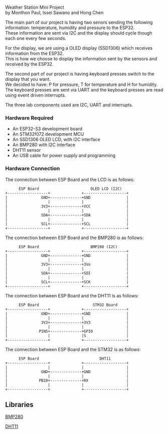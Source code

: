 Weather Station Mini Project  
by Monthon Paul, Issei Sawano and Hong Chen  

The main part of our project is having two senors sending the following information: temperature, humidity and pressure to the ESP32.  
These information are sent via I2C and the display should cycle though each one every few seconds.  

For the display, we are using a OLED display (SSD1306) which receives information from the ESP32.  
This is how we choose to display the information sent by the sensors and received by the ESP32.  

The second part of our project is having keyboard presses switch to the display that you want.  
We decided to have: P for pressure, T for temperature and H for humidity.  
The keyboard presses are sent via UART and the keyboard presses are read using event driven interrupts.  

The three lab components used are I2C, UART and interrupts.

### Hardware Required

* An ESP32-S3 development board
* An STM32f072 development MCU
* An SSD1306 OLED LCD, with I2C interface
* An BMP280 with I2C interface
* DHT11 sensor
* An USB cable for power supply and programming

### Hardware Connection

The connection between ESP Board and the LCD is as follows:

```text
      ESP Board                       OLED LCD (I2C)
+------------------+              +-------------------+
|               GND+--------------+GND                |
|                  |              |                   |
|               3V3+--------------+VCC                |
|                  |              |                   |
|               SDA+--------------+SDA                |
|                  |              |                   |
|               SCL+--------------+SCL                |
+------------------+              +-------------------+
```

The connection between ESP Board and the BMP280 is as follows:

```text
      ESP Board                       BMP280 (I2C)
+------------------+              +-------------------+
|               GND+--------------+GND                |
|                  |              |                   |
|               3V3+--------------+3Vo                |
|                  |              |                   |
|               SDA+--------------+SDI                |
|                  |              |                   |
|               SCL+--------------+SCK                |
+------------------+              +-------------------+
```

The connection between ESP Board and the DHT11 is as follows:

```text
      ESP Board                        STM32 Board
+------------------+              +-------------------+
|               GND+--------------+GND                |
|                  |              |                   |
|               3V3+--------------+3V3                |
|                  |              |                   |
|              PIN5+--------------+GPIO               |
|                  |              |S                  |
+------------------+              +-------------------+
```

The connection between ESP Board and the STM32 is as follows:

```text
      ESP Board                           DHT11
+------------------+              +-------------------+
|                  |              |                   |
|               GND+--------------+GND                |
|                  |              |                   |
|              PB10+--------------+RX                 |
|                  |              |                   |
+------------------+              +-------------------+
```
## Libraries

[BMP280](https://github.com/utkumaden/esp-idf-bmx280)

[DHT11](https://github.com/Anacron-sec/esp32-DHT11)


